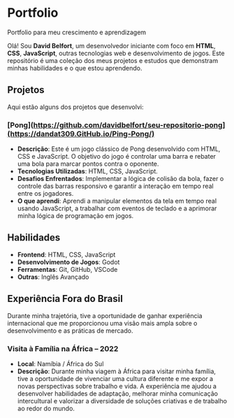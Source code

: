 # Portfolio
Portfolio para meu crescimento e aprendizagem

Olá! Sou **David Belfort**, um desenvolvedor iniciante com foco em **HTML**, **CSS**, **JavaScript**, outras tecnologias web e desenvolvimento de jogos. Este repositório é uma coleção dos meus projetos e estudos que demonstram minhas habilidades e o que estou aprendendo.

## Projetos

Aqui estão alguns dos projetos que desenvolvi:

### [Pong](https://github.com/davidbelfort/seu-repositorio-pong](https://dandat309.GitHub.io/Ping-Pong/) 
- **Descrição**: Este é um jogo clássico de Pong desenvolvido com HTML, CSS e JavaScript. O objetivo do jogo é controlar uma barra e rebater uma bola para marcar pontos contra o oponente.
- **Tecnologias Utilizadas**: HTML, CSS, JavaScript.
- **Desafios Enfrentados**: Implementar a lógica de colisão da bola, fazer o controle das barras responsivo e garantir a interação em tempo real entre os jogadores.
- **O que aprendi**: Aprendi a manipular elementos da tela em tempo real usando JavaScript, a trabalhar com eventos de teclado e a aprimorar minha lógica de programação em jogos.

## Habilidades

- **Frontend**: HTML, CSS, JavaScript
- **Desenvolvimento de Jogos**: Godot
- **Ferramentas**: Git, GitHub, VSCode
- **Outras**: Inglês Avançado

## Experiência Fora do Brasil

Durante minha trajetória, tive a oportunidade de ganhar experiência internacional que me proporcionou uma visão mais ampla sobre o desenvolvimento e as práticas de mercado.

### Visita à Família na África – 2022
- **Local**: Namíbia / África do Sul
- **Descrição**: Durante minha viagem à África para visitar minha família, tive a oportunidade de vivenciar uma cultura diferente e me expor a novas perspectivas sobre trabalho e vida. A experiência me ajudou a desenvolver habilidades de adaptação, melhorar minha comunicação intercultural e valorizar a diversidade de soluções criativas e de trabalho ao redor do mundo.
